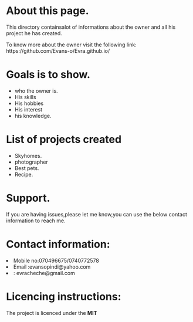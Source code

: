 <h1>About this page.</h1>
<p>This directory containsalot of informations about the owner and all his project he has created.</p>
<p>To know more about the owner visit the following link: https://github.com/Evans-o/Evra.github.io/</p>

<h1>Goals is to show.</h1>
<ul>
<li>who the owner is.</li>
<li>His skills</li>
<li>His hobbies</li>
<li>His interest</li>
<li>his knowledge.</li>
</ul>
<h1>List of projects created</h1>
<ul>
<li>Skyhomes.</li>
<li>photographer</li>
<li "color:blue;">Best pets.</li>
<li>Recipe.</li>
</ul>
<h1>Support.</h1>
<p>If you are having issues,please let me know,you can use the below contact information to reach me.</p>
<h1>Contact information:</h1>
<li>Mobile no:070496675/0740772578</li>
<li>Email :evansopindi@yahoo.com</li>
      <li>: evracheche@gmail.com</li>
 <h1>Licencing instructions:</h1>
 <p>The project is licenced under the <strong>MIT</strong>

